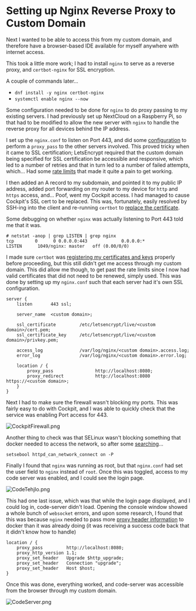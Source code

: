 # Setting up Nginx Reverse Proxy to Custom Domain

Next I wanted to be able to access this from my custom domain, and therefore have a browser-based IDE available for myself anywhere with internet access. 

This took a little more work; I had to install `nginx` to serve as a reverse proxy, and `certbot-nginx` for SSL encryption.

A couple of commands later...
- `dnf install -y nginx certbot-nginx`
- `systemctl enable nginx --now`

Some configuration needed to be done for `nginx` to do proxy passing to my existing servers. I had previously set up NextCloud on a Raspberry Pi, so that had to be modified to allow the new server with `nginx` to handle the reverse proxy for all devices behind the IP address. 

I set up the `nginx.conf` to listen on Port 443, and did some [configuration](https://www.digitalocean.com/community/tutorials/how-to-secure-nginx-with-let-s-encrypt-on-centos-7) to perform a `proxy_pass` to the other servers involved. This proved tricky when it came to SSL certification; LetsEncrypt required that the custom domain being specified for SSL certification be accessible and responsive, which led to a number of retries and that in turn led to a number of failed attempts, which... Had some [rate limits](https://letsencrypt.org/docs/rate-limits/) that made it quite a pain to get working.

I then added an A record to my subdomain, and pointed it to my public IP address, added port forwarding on my router to my device for `http` and `https` access, and... Poof, went my Cockpit access. I had managed to cause Cockpit's SSL cert to be replaced. This was, fortunately, easily resolved by SSH-ing into the client and re-running `certbot` to [replace the certificate](https://certbot.eff.org/lets-encrypt/fedora-nginx). 

Some debugging on whether `nginx` was actually listening to Port 443 told me that it was.
```
# netstat -anop | grep LISTEN | grep nginx
tcp        0      0 0.0.0.0:443             0.0.0.0:*               LISTEN      1049/nginx: master   off (0.00/0/0)
```

I made sure `certbot` was [registering my certificates and keys](https://certbot.eff.org/lets-encrypt/fedora-nginx) properly before proceeding, but this still didn't get me access through my custom domain. This did allow me though, to get past the rate limits since I now had valid certificates that did not need to be renewed, simply used. This was done by setting up my `nginx.conf` such that each server had it's own SSL configuration.

```
server {
    listen       443 ssl;

    server_name  <custom domain>;

    ssl_certificate         /etc/letsencrypt/live/<custom domain>/cert.pem;
    ssl_certificate_key     /etc/letsencrypt/live/<custom domain>/privkey.pem;

    access_log              /var/log/nginx/<custom domain>.access.log;
    error_log               /var/log/nginx/<custom domain>.error.log;

    location / {
        proxy_pass                http://localhost:8080;
        proxy_redirect            http://localhost:8080 https://<custom domain>;
    }
}
```

Next I had to make sure the firewall wasn't blocking my ports. This was fairly easy to do with Cockpit, and I was able to quickly check that the service was enabling Port access for 443.

![CockpitFirewall.png](../assets/blog/2020_08_16_Nginx_Server/CockpitFirewall.png)

Another thing to check was that SELinux wasn't blocking something that docker needed to access the network, so after some [searching](https://stackoverflow.com/questions/23948527/13-permission-denied-while-connecting-to-upstreamnginx)...

```
setsebool httpd_can_network_connect on -P
```

Finally I found that `nginx` was running as root, but that `nginx.conf` had set the user field to `nginx` instead of `root`. Once this was toggled, access to my code server was enabled, and I could see the login page. 

![CodeTehjIo.png](../assets/blog/2020_08_16_Nginx_Server/CodeTehjIo.png)

This had one last issue, which was that while the login page displayed, and I could log in, code-server didn't load. Opening the console window showed a whole bunch of `websocket` errors, and upon some research, I found that this was because `nginx` needed to pass more [proxy header information](https://github.com/websockets/ws/issues/979#issuecomment-337934638) to docker than it was already doing (it was receiving a success code back that it didn't know how to handle)

```
location / {
    proxy_pass         http://localhost:8080;
    proxy_http_version 1.1;
    proxy_set_header   Upgrade $http_upgrade;
    proxy_set_header   Connection "upgrade";
    proxy_set_header   Host $host;
}
```

Once this was done, everything worked, and code-server was accessible from the browser through my custom domain. 

![CodeServer.png](../assets/blog/2020_08_16_Nginx_Server/CodeServer.png)
